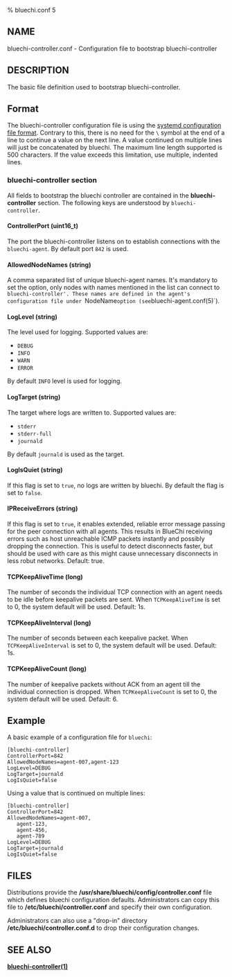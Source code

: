 % bluechi.conf 5

## NAME

bluechi-controller.conf - Configuration file to bootstrap bluechi-controller

## DESCRIPTION

The basic file definition used to bootstrap bluechi-controller.

## Format

The bluechi-controller configuration file is using the
[systemd configuration file format](https://www.freedesktop.org/software/systemd/man/systemd.syntax.html). Contrary to this, there is no need for the `\` symbol at the end of a line to continue a value on the next line. A value continued on multiple lines will just be concatenated by bluechi. The maximum line length supported is 500 characters. If the value exceeds this limitation, use multiple, indented lines.

### **bluechi-controller** section

All fields to bootstrap the bluechi controller are contained in the **bluechi-controller** section. The following keys are understood by `bluechi-controller`.

#### **ControllerPort** (uint16_t)

The port the bluechi-controller listens on to establish connections with the `bluechi-agent`. By default port `842` is used.

#### **AllowedNodeNames** (string)

A comma separated list of unique bluechi-agent names. It's mandatory to set the option, only nodes with names mentioned
in the list can connect to `bluechi-controller'. These names are defined in the agent's configuration file under `NodeName`
option (see `bluechi-agent.conf(5)`).

#### **LogLevel** (string)

The level used for logging. Supported values are:

- `DEBUG`
- `INFO`
- `WARN`
- `ERROR`

By default `INFO` level is used for logging.

#### **LogTarget** (string)

The target where logs are written to. Supported values are:

- `stderr`
- `stderr-full`
- `journald`

By default `journald` is used as the target.

#### **LogIsQuiet** (string)

If this flag is set to `true`, no logs are written by bluechi. By default the flag is set to `false`.

#### **IPReceiveErrors** (string)

If this flag is set to `true`, it enables extended, reliable error message passing for
the peer connection with all agents. This results in BlueChi receiving errors such as
host unreachable ICMP packets instantly and possibly dropping the connection. This is
useful to detect disconnects faster, but should be used with care as this might cause
unnecessary disconnects in less robut networks.
Default: true.

#### **TCPKeepAliveTime** (long)

The number of seconds the individual TCP connection with an agent needs to be idle
before keepalive packets are sent. When `TCPKeepAliveTime` is set to 0, the system
default will be used.
Default: 1s.

#### **TCPKeepAliveInterval** (long)

The number of seconds between each keepalive packet. When `TCPKeepAliveInterval` is set to 0,
the system default will be used.
Default: 1s.

#### **TCPKeepAliveCount** (long)

The number of keepalive packets without ACK from an agent till the individual connection is dropped.
When `TCPKeepAliveCount` is set to 0, the system default will be used.
Default: 6.

## Example

A basic example of a configuration file for `bluechi`:

```
[bluechi-controller]
ControllerPort=842
AllowedNodeNames=agent-007,agent-123
LogLevel=DEBUG
LogTarget=journald
LogIsQuiet=false
```

Using a value that is continued on multiple lines:

```
[bluechi-controller]
ControllerPort=842
AllowedNodeNames=agent-007,
   agent-123,
   agent-456,
   agent-789
LogLevel=DEBUG
LogTarget=journald
LogIsQuiet=false
```

## FILES

Distributions provide the __/usr/share/bluechi/config/controller.conf__ file which defines bluechi configuration defaults. Administrators can copy this file to __/etc/bluechi/controller.conf__ and specify their own configuration.

Administrators can also use a "drop-in" directory __/etc/bluechi/controller.conf.d__ to drop their configuration changes.


## SEE ALSO

**[bluechi-controller(1)](https://github.com/eclipse-bluechi/bluechi/blob/main/doc/man/bluechi-controller.1.md)**
